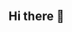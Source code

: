 ## Hi there 👋

<!--
**gleonar791-netizen/gleonar791-netizen** is a ✨ _special_ ✨ repository because its `README.md` (this file) appears on your GitHub profile.

Here are some ideas to get you started:

- 🔭 I’m currently working on getting my MLIS degree and making a wedding cake for a friend.
- 🌱 I’m currently learning all about how to create and preserve data.
- 👯 I’m looking to collaborate on ...
- 🤔 I’m looking for help with ...
- 💬 Ask me about speech or language disorders; I used to be a speech-language pathologist!
- 📫 How to reach me: ...
- 😄 Pronouns: she/her
- ⚡ Fun fact: Sloths are actually very good swimmers!
-->
